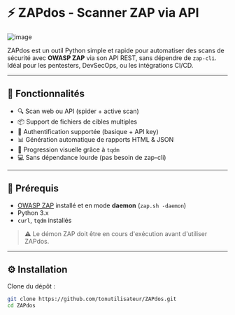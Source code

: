 # ⚡ ZAPdos - Scanner ZAP via API

![image](https://github.com/user-attachments/assets/99ffd328-e7e9-4f2d-b53d-d83a2438bc7e)


ZAPdos est un outil Python simple et rapide pour automatiser des scans de sécurité avec **OWASP ZAP** via son API REST, sans dépendre de `zap-cli`.  
Idéal pour les pentesters, DevSecOps, ou les intégrations CI/CD.

---

## 🎯 Fonctionnalités

- 🔍 Scan web ou API (spider + active scan)
- 📦 Support de fichiers de cibles multiples
- 🔑 Authentification supportée (basique + API key)
- 📊 Génération automatique de rapports HTML & JSON
- 🚀 Progression visuelle grâce à `tqdm`
- 💻 Sans dépendance lourde (pas besoin de zap-cli)

---

## 🧱 Prérequis

- [OWASP ZAP](https://www.zaproxy.org/download/) installé et en mode **daemon** (`zap.sh -daemon`)
- Python 3.x
- `curl`, `tqdm` installés

> ⚠️ Le démon ZAP doit être en cours d'exécution avant d'utiliser ZAPdos.

---

## ⚙️ Installation

Clone du dépôt :

```bash
git clone https://github.com/tonutilisateur/ZAPdos.git
cd ZAPdos
